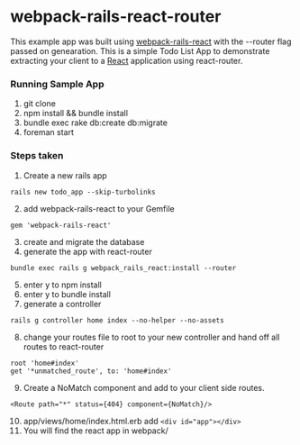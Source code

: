 # webpack-rails-react-router

This example app was built using [webpack-rails-react](https://github.com/cottonwoodcoding/webpack-rails-react) with the --router flag passed on genearation.  This is a simple Todo List App to demonstrate extracting your client to a [React](https://facebook.github.io/react/) application using react-router.

### Running Sample App
1.  git clone
2.  npm install && bundle install
3.  bundle exec rake db:create db:migrate
4.  foreman start
### Steps taken
1.  Create a new rails app
```
rails new todo_app --skip-turbolinks
```
2. add webpack-rails-react to your Gemfile
```
gem 'webpack-rails-react'
```
3.  create and migrate the database
4.  generate the app with react-router
```
bundle exec rails g webpack_rails_react:install --router
```
5. enter y to npm install
6. enter y to bundle install
7. generate a controller
```
rails g controller home index --no-helper --no-assets
```
8. change your routes file to root to your new controller and hand off all routes to react-router
```
root 'home#index'
get '*unmatched_route', to: 'home#index'
```
9. Create a NoMatch component and add to your client side routes.
```
<Route path="*" status={404} component={NoMatch}/>
```
10. app/views/home/index.html.erb add ```<div id="app"></div>```
11. You will find the react app in webpack/
